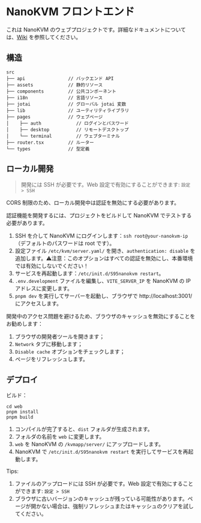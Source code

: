 # NanoKVM フロントエンド

これは NanoKVM のウェブプロジェクトです。詳細なドキュメントについては、[Wiki](https://wiki.sipeed.com/nanokvm) を参照してください。

## 構造

```shell
src
├── api                // バックエンド API
├── assets             // 静的リソース
├── components         // 公共コンポーネント
├── i18n               // 言語リソース
├── jotai              // グローバル jotai 変数
├── lib                // ユーティリティライブラリ
├── pages              // ウェブページ
│    ├── auth             // ログインとパスワード
│    ├── desktop          // リモートデスクトップ
│    └── terminal         // ウェブターミナル
├── router.tsx         // ルーター
└── types              // 型定義
```

## ローカル開発

> 開発には SSH が必要です。Web 設定で有効にすることができます: `設定 > SSH`

CORS 制限のため、ローカル開発中は認証を無効にする必要があります。

認証機能を開発するには、プロジェクトをビルドして NanoKVM でテストする必要があります。

1. SSH を介して NanoKVM にログインします：`ssh root@your-nanokvm-ip`（デフォルトのパスワードは root です）。
2. 設定ファイル `/etc/kvm/server.yaml/` を開き、`authentication: disable` を追加します。⚠️注意：このオプションはすべての認証を無効にし、本番環境では有効にしないでください！
3. サービスを再起動します：`/etc/init.d/S95nanokvm restart`。
4. `.env.development` ファイルを編集し、`VITE_SERVER_IP` を NanoKVM の IP アドレスに変更します。
5. `pnpm dev` を実行してサーバーを起動し、ブラウザで http://localhost:3001/ にアクセスします。


開発中のアクセス問題を避けるため、ブラウザのキャッシュを無効にすることをお勧めします：

1. ブラウザの開発者ツールを開きます；
2. `Network` タブに移動します；
3. `Disable cache` オプションをチェックします；
4. ページをリフレッシュします。

## デプロイ

ビルド：

```shell
cd web
pnpm install
pnpm build
```

1. コンパイルが完了すると、`dist` フォルダが生成されます。
2. フォルダの名前を `web` に変更します。
3. `web` を NanoKVM の `/kvmapp/server/` にアップロードします。
4. NanoKVM で `/etc/init.d/S95nanokvm restart` を実行してサービスを再起動します。

Tips:

1. ファイルのアップロードには SSH が必要です。Web 設定で有効にすることができます: `設定 > SSH`
2. ブラウザに古いバージョンのキャッシュが残っている可能性があります。ページが開かない場合は、強制リフレッシュまたはキャッシュのクリアを試してください。
